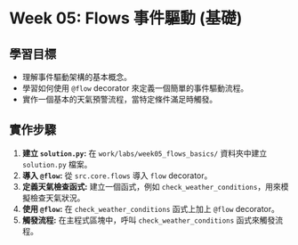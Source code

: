 # Week 05: Flows 事件驅動 (基礎)

## 學習目標

- 理解事件驅動架構的基本概念。
- 學習如何使用 `@flow` decorator 來定義一個簡單的事件驅動流程。
- 實作一個基本的天氣預警流程，當特定條件滿足時觸發。

## 實作步驟

1. **建立 `solution.py`:** 在 `work/labs/week05_flows_basics/` 資料夾中建立 `solution.py` 檔案。
2. **導入 `@flow`:** 從 `src.core.flows` 導入 `flow` decorator。
3. **定義天氣檢查函式:** 建立一個函式，例如 `check_weather_conditions`，用來模擬檢查天氣狀況。
4. **使用 `@flow`:** 在 `check_weather_conditions` 函式上加上 `@flow` decorator。
5. **觸發流程:** 在主程式區塊中，呼叫 `check_weather_conditions` 函式來觸發流程。
